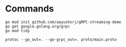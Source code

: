 # Commands


```
go mod init github.com/aayushxrj/gRPC-streaming-demo
go get google.golang.org/grpc
go mod tidy
```
```
protoc --go_out=. --go-grpc_out=. proto/main.proto
```